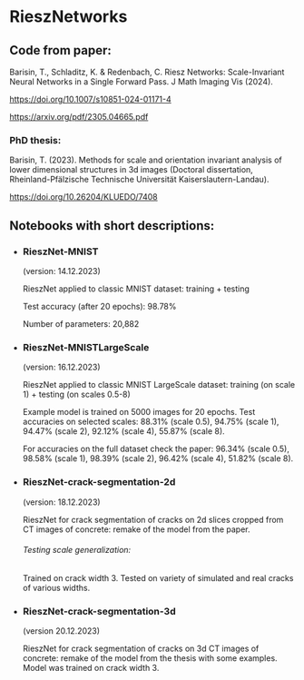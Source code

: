 # RieszNetworks

## Code from paper:
Barisin, T., Schladitz, K. & Redenbach, C. Riesz Networks: Scale-Invariant Neural Networks in a Single Forward Pass. J Math Imaging Vis (2024). 

https://doi.org/10.1007/s10851-024-01171-4

https://arxiv.org/pdf/2305.04665.pdf

### PhD thesis: 
Barisin, T. (2023). Methods for scale and orientation invariant analysis of lower dimensional structures in 3d images (Doctoral dissertation, Rheinland-Pfälzische Technische Universität Kaiserslautern-Landau).

https://doi.org/10.26204/KLUEDO/7408


## Notebooks with short descriptions:

- ### RieszNet-MNIST 
  (version: 14.12.2023)
  
  RieszNet applied to classic MNIST dataset: training + testing
  
  Test accuracy (after 20 epochs): 98.78%
  
  Number of parameters: 20,882


- ### RieszNet-MNISTLargeScale
  (version: 16.12.2023)

  RieszNet applied to classic MNIST LargeScale dataset: training (on scale 1) + testing (on scales 0.5-8)

  Example model is trained on 5000 images for 20 epochs.
  Test accuracies on selected scales: 88.31% (scale 0.5), 94.75% (scale 1), 94.47% (scale 2),  92.12% (scale 4), 55.87% (scale 8).
  
  For accuracies on the full dataset check the paper:  96.34% (scale 0.5), 98.58% (scale 1), 98.39% (scale 2),  96.42% (scale 4), 51.82% (scale 8).


- ### RieszNet-crack-segmentation-2d
  (version: 18.12.2023)

  RieszNet for crack segmentation of cracks on 2d slices cropped from CT images of concrete: remake of the model from the paper.

  ###### Testing scale generalization:
  Trained on crack width 3. Tested on variety of simulated and real cracks of various widths. 

- ### RieszNet-crack-segmentation-3d
  (version 20.12.2023)

  RieszNet for crack segmentation of cracks on 3d CT images of concrete: remake of the model from the thesis with some examples.
  Model was trained on crack width 3.  

